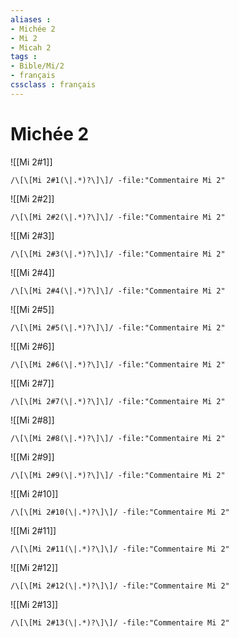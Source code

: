 ```yaml
---
aliases : 
- Michée 2
- Mi 2
- Micah 2
tags : 
- Bible/Mi/2
- français
cssclass : français
---
```


# Michée 2

![[Mi 2#1]]

```query
/\[\[Mi 2#1(\|.*)?\]\]/ -file:"Commentaire Mi 2"
```

![[Mi 2#2]]

```query
/\[\[Mi 2#2(\|.*)?\]\]/ -file:"Commentaire Mi 2"
```

![[Mi 2#3]]

```query
/\[\[Mi 2#3(\|.*)?\]\]/ -file:"Commentaire Mi 2"
```

![[Mi 2#4]]

```query
/\[\[Mi 2#4(\|.*)?\]\]/ -file:"Commentaire Mi 2"
```

![[Mi 2#5]]

```query
/\[\[Mi 2#5(\|.*)?\]\]/ -file:"Commentaire Mi 2"
```

![[Mi 2#6]]

```query
/\[\[Mi 2#6(\|.*)?\]\]/ -file:"Commentaire Mi 2"
```

![[Mi 2#7]]

```query
/\[\[Mi 2#7(\|.*)?\]\]/ -file:"Commentaire Mi 2"
```

![[Mi 2#8]]

```query
/\[\[Mi 2#8(\|.*)?\]\]/ -file:"Commentaire Mi 2"
```

![[Mi 2#9]]

```query
/\[\[Mi 2#9(\|.*)?\]\]/ -file:"Commentaire Mi 2"
```

![[Mi 2#10]]

```query
/\[\[Mi 2#10(\|.*)?\]\]/ -file:"Commentaire Mi 2"
```

![[Mi 2#11]]

```query
/\[\[Mi 2#11(\|.*)?\]\]/ -file:"Commentaire Mi 2"
```

![[Mi 2#12]]

```query
/\[\[Mi 2#12(\|.*)?\]\]/ -file:"Commentaire Mi 2"
```

![[Mi 2#13]]

```query
/\[\[Mi 2#13(\|.*)?\]\]/ -file:"Commentaire Mi 2"
```

